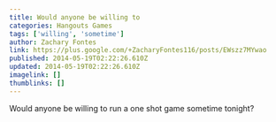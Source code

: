 ```yaml
---
title: Would anyone be willing to
categories: Hangouts Games
tags: ['willing', 'sometime']
author: Zachary Fontes
link: https://plus.google.com/+ZacharyFontes116/posts/EWszz7MYwao
published: 2014-05-19T02:22:26.610Z
updated: 2014-05-19T02:22:26.610Z
imagelink: []
thumblinks: []
---
```


Would anyone be willing to run a one shot game sometime tonight?